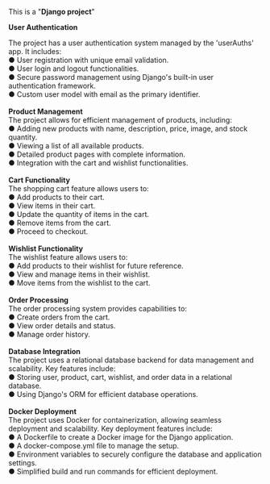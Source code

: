 This is a "**Django project**"</br>

**User Authentication**</br>

The project has a user authentication system managed by the 'userAuths' app. It includes:</br>
●	User registration with unique email validation.</br>
●	User login and logout functionalities.</br>
●	Secure password management using Django's built-in user authentication framework.</br>
●	Custom user model with email as the primary identifier.<br/>
</br>
**Product Management**</br>
The project allows for efficient management of products, including:</br>
●	Adding new products with name, description, price, image, and stock quantity.</br>
●	Viewing a list of all available products.</br>
●	Detailed product pages with complete information.</br>
●	Integration with the cart and wishlist functionalities.</br>
</br>
**Cart Functionality**</br>
The shopping cart feature allows users to:</br>
●	Add products to their cart.</br>
●	View items in their cart.</br>
●	Update the quantity of items in the cart.</br>
●	Remove items from the cart.</br>
●	Proceed to checkout.</br>
</br>
**Wishlist Functionality**</br>
The wishlist feature allows users to:</br>
●	Add products to their wishlist for future reference.</br>
●	View and manage items in their wishlist.</br>
●	Move items from the wishlist to the cart.</br>
</br>
**Order Processing**</br>
The order processing system provides capabilities to:</br>
●	Create orders from the cart.</br>
●	View order details and status.</br>
●	Manage order history.</br>
</br>
**Database Integration**</br>
The project uses a relational database backend for data management and scalability. Key features include:</br>
●	Storing user, product, cart, wishlist, and order data in a relational database.</br>
●	Using Django's ORM for efficient database operations.</br>
</br>
**Docker Deployment**</br>
The project uses Docker for containerization, allowing seamless deployment and scalability. Key deployment features include:</br>
●	A Dockerfile to create a Docker image for the Django application.</br>
●	A docker-compose.yml file to manage the setup.</br>
●	Environment variables to securely configure the database and application settings.</br>
●	Simplified build and run commands for efficient deployment.</br>

